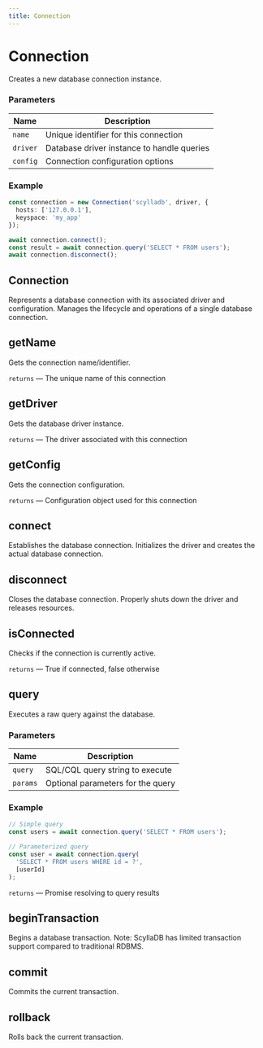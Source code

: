 ```yaml
---
title: Connection
---
```


# Connection



Creates a new database connection instance.


### Parameters

| Name | Description |
|------|-------------|
| `name` | Unique identifier for this connection |
| `driver` | Database driver instance to handle queries |
| `config` | Connection configuration options |

### Example

```typescript
const connection = new Connection('scylladb', driver, {
  hosts: ['127.0.0.1'],
  keyspace: 'my_app'
});

await connection.connect();
const result = await connection.query('SELECT * FROM users');
await connection.disconnect();
```




## Connection


Represents a database connection with its associated driver and configuration.
Manages the lifecycle and operations of a single database connection.





## getName


Gets the connection name/identifier.




  `returns` — The unique name of this connection



## getDriver


Gets the database driver instance.




  `returns` — The driver associated with this connection



## getConfig


Gets the connection configuration.




  `returns` — Configuration object used for this connection



## connect


Establishes the database connection.
Initializes the driver and creates the actual database connection.





## disconnect


Closes the database connection.
Properly shuts down the driver and releases resources.





## isConnected


Checks if the connection is currently active.




  `returns` — True if connected, false otherwise



## query


Executes a raw query against the database.


### Parameters

| Name | Description |
|------|-------------|
| `query` | SQL/CQL query string to execute |
| `params` | Optional parameters for the query |

### Example

```typescript
// Simple query
const users = await connection.query('SELECT * FROM users');

// Parameterized query
const user = await connection.query(
  'SELECT * FROM users WHERE id = ?',
  [userId]
);
```



  `returns` — Promise resolving to query results



## beginTransaction


Begins a database transaction.
Note: ScyllaDB has limited transaction support compared to traditional RDBMS.





## commit


Commits the current transaction.





## rollback


Rolls back the current transaction.





